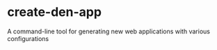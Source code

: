 # create-den-app
A command-line tool for generating new web applications with various configurations
